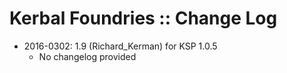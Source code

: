 # Kerbal Foundries :: Change Log

* 2016-0302: 1.9 (Richard_Kerman) for KSP 1.0.5
	+ No changelog provided
